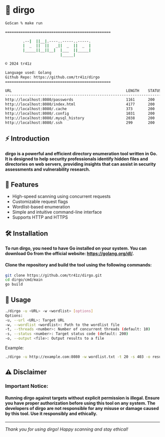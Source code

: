 # 🎯 dirgo

```bash
GoScan % make run

================================================
                      
        .--|  ||__|.----..-----..-----.
        |  _  ||  ||   _||  _  ||  _  |
        |_____||__||__|  |___  ||_____|
                         |_____|       

© 2024 tr41z

Language used: Golang
Github Repo: https://github.com/tr41z/dirgo
================================================

URL                                                    LENGTH    STATUS_CODE
-----------------------------------------------------------------------------
http://localhost:8080/passwords                        1161      200       
http://localhost:8080/index.html                       4177      200       
http://localhost:8080/.cache                           373       200       
http://localhost:8080/.config                          1031      200       
http://localhost:8080/.mysql_history                   2038      200       
http://localhost:8080/.ssh                             299       200       
```

## ⚡ Introduction

#### **dirgo is a powerful and efficient directory enumeration tool written in Go. It is designed to help security professionals identify hidden files and directories on web servers, providing insights that can assist in security assessments and vulnerability research.**

## 🚀 Features

- High-speed scanning using concurrent requests
- Customizable request flags
- Wordlist-based enumeration
- Simple and intuitive command-line interface
- Supports HTTP and HTTPS

## 🛠️ Installation

#### To run dirgo, you need to have Go installed on your system. You can download Go from the official website: https://golang.org/dl/.

#### Clone the repository and build the tool using the following commands:

```bash
git clone https://github.com/tr41z/dirgo.git
cd dirgo/cmd/main
go build
```

## 📝 Usage

```bash
./dirgo -u <URL> -w <wordlist> [options]
Options:
-u, --url <URL>: Target URL
-w, --wordlist <wordlist>: Path to the wordlist file
-t, --threads <number>: Number of concurrent threads (default: 10)
-s, --status <number>: Target status code (default: 200)
-o, --output <file>: Output results to a file
```

Example:
```bash
./dirgo -u http://example.com:8080 -w wordlist.txt -t 20 -s 403 -o results.txt
```

## ⚠️ Disclaimer

### Important Notice:

#### Running dirgo against targets without explicit permission is illegal. Ensure you have proper authorization before using this tool on any system. The developers of dirgo are not responsible for any misuse or damage caused by this tool. Use it responsibly and ethically.

---

*Thank you for using dirgo! Happy scanning and stay ethical!*

